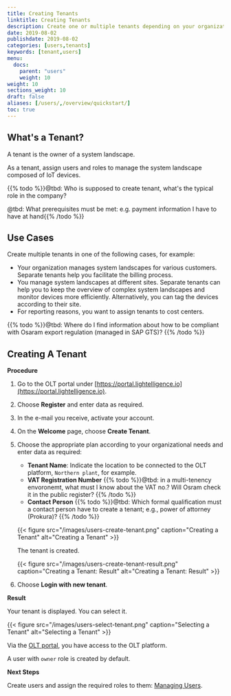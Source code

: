 ```yaml
---
title: Creating Tenants
linktitle: Creating Tenants
description: Create one or multiple tenants depending on your organizational structure or monitoring needs.
date: 2019-08-02
publishdate: 2019-08-02
categories: [users,tenants]
keywords: [tenant,users]
menu:
  docs:
    parent: "users"
    weight: 10
weight: 10
sections_weight: 10
draft: false
aliases: [/users/,/overview/quickstart/]
toc: true
---
```



## What's a Tenant?

A tenant is the owner of a system landscape.

As a tenant, assign users and roles to manage the system landscape composed of IoT devices.

{{% todo %}}@tbd: Who is supposed to create tenant, what's the typical role in the company?

@tbd: What prerequisites must be met: e.g. payment information I have to have at hand{{% /todo %}}

## Use Cases

Create multiple tenants in one of the following cases, for example:

* Your organization manages system landscapes for various customers. 
	Separate tenants help you facilitate the billing process.
* You manage system landscapes at different sites. 
	Separate tenants can help you to keep the overview of complex system landscapes and monitor devices more efficiently. 
	Alternatively, you can tag the devices according to their site.
* For reporting reasons, you want to assign tenants to cost centers.

{{% todo %}}@tbd: Where do I find information about how to be compliant with Osaram export regulation (managed in SAP GTS)?  {{% /todo %}}

## Creating A Tenant

**Procedure** 


1. Go to the OLT portal under [https://portal.lightelligence.io](https://portal.lightelligence.io). 

2. Choose **Register** and enter data as required.

3. In the e-mail you receive, activate your account.
 
4. On the **Welcome** page, choose **Create Tenant**.
 
5. Choose the appropriate plan according to your organizational needs and enter data as required:

	* **Tenant Name**: Indicate the location to be connected to the OLT platform, `Northern plant`, for example. 
	* **VAT Registration Number** {{% todo %}}@tbd: in a multi-tenency envoronemt, what must I know about the VAT no.? Will Osram check it in the public register?   {{% /todo %}} 
	* **Contact Person** {{% todo %}}@tbd: Which formal qualification must a contact person have to create a tenant; e.g., power of attorney (Prokura)?  {{% /todo %}} 

	{{< figure src="/images/users-create-tenant.png" caption="Creating a Tenant" alt="Creating a Tenant" >}}	

	The tenant is created.

	{{< figure src="/images/users-create-tenant-result.png" caption="Creating a Tenant: Result" alt="Creating a Tenant: Result" >}}	

6. Choose **Login with new tenant**.

**Result**

Your tenant is displayed. You can select it.

{{< figure src="/images/users-select-tenant.png" caption="Selecting a Tenant" alt="Selecting a Tenant" >}}	

Via the [OLT portal](https://portal.lightelligence.io), you have access to the OLT platform.

A user with `owner` role is created by default. <!-- todo 30 -->

**Next Steps**

Create users and assign the required roles to them: [Managing Users](/users/managing-users/).







